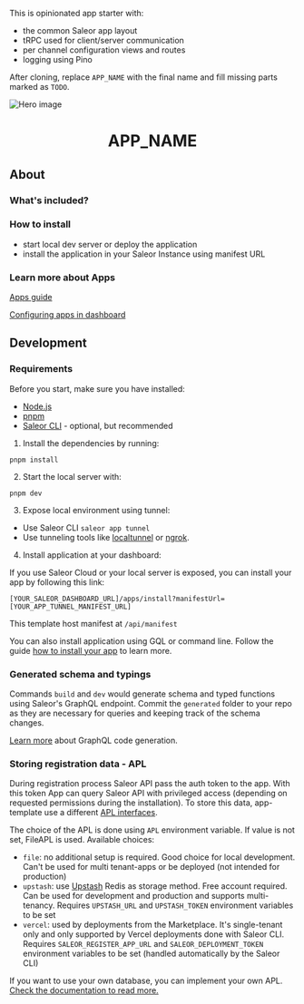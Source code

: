 <!-- This section should be removed -->

This is opinionated app starter with:
- the common Saleor app layout
- tRPC used for client/server communication
- per channel configuration views and routes
- logging using Pino

After cloning, replace `APP_NAME` with the final name and fill missing parts marked as `TODO`.

<!-- End of section -->

![Hero image](https://user-images.githubusercontent.com/249912/71523206-4e45f800-28c8-11ea-84ba-345a9bfc998a.png)

<div align="center">
  <h1><!-- TODO: Update the app name -->APP_NAME</h1>
</div>

## About

<!-- TODO: Short description about the app purpose -->

### What's included?

<!-- TODO: Describe features already implemented in the application -->

### How to install

- start local dev server or deploy the application
- install the application in your Saleor Instance using manifest URL
<!-- TODO: Create documentation page with installation guide -->

### Learn more about Apps

[Apps guide](https://docs.saleor.io/docs/3.x/developer/extending/apps/key-concepts)

[Configuring apps in dashboard](https://docs.saleor.io/docs/3.x/dashboard/apps)

## Development

### Requirements

Before you start, make sure you have installed:

- [Node.js](https://nodejs.org/en/)
- [pnpm](https://pnpm.io/)
- [Saleor CLI](https://docs.saleor.io/docs/3.x/cli) - optional, but recommended

1. Install the dependencies by running:

```
pnpm install
```

2. Start the local server with:

```
pnpm dev
```

3. Expose local environment using tunnel:

- Use Saleor CLI `saleor app tunnel`
- Use tunneling tools like [localtunnel](https://github.com/localtunnel/localtunnel) or [ngrok](https://ngrok.com/).

4. Install application at your dashboard:

If you use Saleor Cloud or your local server is exposed, you can install your app by following this link:

```
[YOUR_SALEOR_DASHBOARD_URL]/apps/install?manifestUrl=[YOUR_APP_TUNNEL_MANIFEST_URL]
```

This template host manifest at `/api/manifest`

You can also install application using GQL or command line. Follow the guide [how to install your app](https://docs.saleor.io/docs/3.x/developer/extending/apps/installing-apps#installation-using-graphql-api) to learn more.

### Generated schema and typings

Commands `build` and `dev` would generate schema and typed functions using Saleor's GraphQL endpoint. Commit the `generated` folder to your repo as they are necessary for queries and keeping track of the schema changes.

[Learn more](https://www.graphql-code-generator.com/) about GraphQL code generation.

### Storing registration data - APL

During registration process Saleor API pass the auth token to the app. With this token App can query Saleor API with privileged access (depending on requested permissions during the installation).
To store this data, app-template use a different [APL interfaces](https://github.com/saleor/saleor-app-sdk/blob/main/docs/apl.md).

The choice of the APL is done using `APL` environment variable. If value is not set, FileAPL is used. Available choices:

- `file`: no additional setup is required. Good choice for local development. Can't be used for multi tenant-apps or be deployed (not intended for production)
- `upstash`: use [Upstash](https://upstash.com/) Redis as storage method. Free account required. Can be used for development and production and supports multi-tenancy. Requires `UPSTASH_URL` and `UPSTASH_TOKEN` environment variables to be set
- `vercel`: used by deployments from the Marketplace. It's single-tenant only and only supported by Vercel deployments done with Saleor CLI. Requires `SALEOR_REGISTER_APP_URL` and `SALEOR_DEPLOYMENT_TOKEN` environment variables to be set (handled automatically by the Saleor CLI)

If you want to use your own database, you can implement your own APL. [Check the documentation to read more.](https://github.com/saleor/saleor-app-sdk/blob/main/docs/apl.md)
